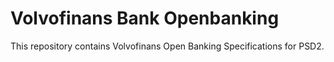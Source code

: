 # Volvofinans Bank Openbanking

This repository contains Volvofinans Open Banking Specifications for PSD2.
